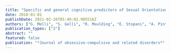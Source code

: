 ```yaml
---
title: "Specific and general cognitive predictors of Sexual Orientation-Obsessive Compulsive Disorder"
date: 2018-01-01
publishDate: 2021-02-26T05:49:02.985516Z
authors: ["G. Melli", "S. Gelli", "R. Moulding", "E. Stopani", "A. Pinto"]
publication_types: ["2"]
abstract: ""
featured: false
publication: "*Journal of obsessive-compulsive and related disorders*"
---
```


